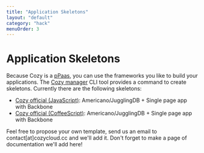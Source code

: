 ```yaml
---
title: "Application Skeletons"
layout: "default"
category: "hack"
menuOrder: 3
---
```


# Application Skeletons
Because Cozy is a [pPaas](/hack/getting-started/architecture-overview.html#The-pPaaS), you can use the frameworks you like to build your applications. The [Cozy manager](https://github.com/mycozycloud/cozy-manager/) CLI tool provides a command to create skeletons. Currently there are the following skeletons:

* [Cozy official (JavaScript)](/hack/application-skeletons/cozy-official.html): Americano/JugglingDB + Single page app with Backbone
* [Cozy official (CoffeeScript)](/hack/application-skeletons/cozy-official.html): Americano/JugglingDB + Single page app with Backbone

Feel free to propose your own template, send us an email to contact[at]cozycloud.cc and we'll add it. Don't forget to make a page of documentation we'll add here!